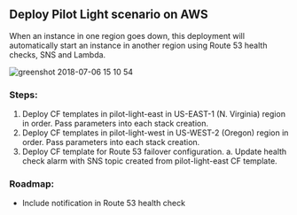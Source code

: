 ## Deploy Pilot Light scenario on AWS
When an instance in one region goes down, this deployment will automatically start an instance in another region using Route 53 health checks, SNS and Lambda.

![greenshot 2018-07-06 15 10 54](https://user-images.githubusercontent.com/23042063/42403841-0408b49a-8139-11e8-8434-c13dac0b633f.png)


### Steps:
1. Deploy CF templates in pilot-light-east in US-EAST-1 (N. Virginia) region in order. Pass parameters into each stack creation.
2. Deploy CF templates in pilot-light-west in US-WEST-2 (Oregon) region in order. Pass parameters into each stack creation.
4. Deploy CF template for Route 53 failover configuration. 
    a. Update health check alarm with SNS topic created from pilot-light-east CF template.

### Roadmap:
- Include notification in Route 53 health check

